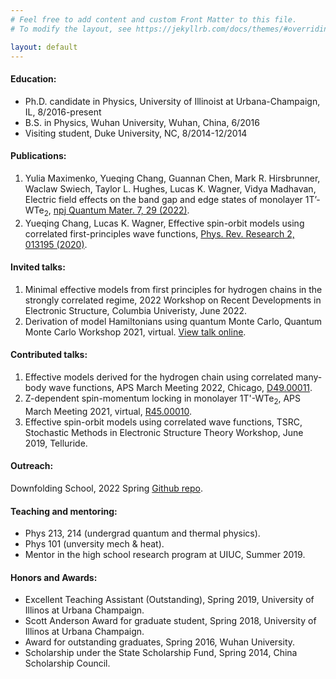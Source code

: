 ```yaml
---
# Feel free to add content and custom Front Matter to this file.
# To modify the layout, see https://jekyllrb.com/docs/themes/#overriding-theme-defaults

layout: default
---
```


#### Education:
  - Ph.D. candidate in Physics, University of Illinoist at Urbana-Champaign, IL, 8/2016-present
  - B.S. in Physics, Wuhan University, Wuhan, China, 6/2016
  - Visiting student, Duke University, NC, 8/2014-12/2014


#### Publications:
  1. Yulia Maximenko, Yueqing Chang, Guannan Chen, Mark R. Hirsbrunner, Waclaw Swiech, Taylor L. Hughes, Lucas K. Wagner, Vidya Madhavan, Electric field effects on the band gap and edge states of monolayer 1T’-WTe<sub>2</sub>, [npj Quantum Mater. 7, 29 (2022)](https://www.nature.com/articles/s41535-022-00433-x).
  2. Yueqing Chang, Lucas K. Wagner, Effective spin-orbit models using correlated first-principles wave functions, [Phys. Rev. Research 2, 013195 (2020)](https://journals.aps.org/prresearch/abstract/10.1103/PhysRevResearch.2.013195).

#### Invited talks:
  1. Minimal effective models from first principles for hydrogen chains in the strongly correlated regime,
     2022 Workshop on Recent Developments in Electronic Structure, Columbia Univeristy, June 2022. 
  2. Derivation of model Hamiltonians using quantum Monte Carlo,
     Quantum Monte Carlo Workshop 2021, virtual. [View talk online](https://www.youtube.com/watch?v=DtU70-_7-dU&t=4s).   
     
#### Contributed talks:
  1. Effective models derived for the hydrogen chain using correlated many-body wave functions,
     APS March Meeting 2022, Chicago, [D49.00011](https://meetings.aps.org/Meeting/MAR22/Session/D49.11). 
  2. Z-dependent spin-momentum locking in monolayer 1T'-WTe<sub>2</sub>,
     APS March Meeting 2021, virtual, [R45.00010](https://meetings.aps.org/Meeting/MAR21/Session/R45.10).
  3. Effective spin-orbit models using correlated wave functions,
     TSRC, Stochastic Methods in Electronic Structure Theory Workshop, June 2019, Telluride.

#### Outreach:
  Downfolding School, 2022 Spring [Github repo](https://github.com/WagnerGroup/downfolding_school).

#### Teaching and mentoring:
  - Phys 213, 214 (undergrad quantum and thermal physics).
  - Phys 101 (unversity mech & heat).
  - Mentor in the high school research program at UIUC, Summer 2019.

#### Honors and Awards:
  - Excellent Teaching Assistant (Outstanding), Spring 2019, University of Illinos at Urbana Champaign.
  - Scott Anderson Award for graduate student, Spring 2018, University of Illinos at Urbana Champaign.
  - Award for outstanding graduates, Spring 2016, Wuhan University.
  - Scholarship under the State Scholarship Fund, Spring 2014, China Scholarship Council.
